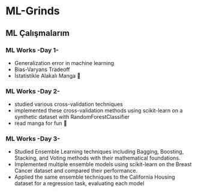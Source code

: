 # ML-Grinds
## ML Çalışmalarım
### ML Works -Day 1-
* Generalization error in machine learning
* Bias-Varyans Tradeoff
* İstatistikle Alakalı Manga 🥸

### ML Works -Day 2-
* studied various cross-validation techniques
* implemented these cross-validation methods using scikit-learn on a synthetic dataset with RandomForestClassifier
* read manga for fun 🥸

### ML Works -Day 3-
* Studied Ensemble Learning techniques including Bagging, Boosting, Stacking, and Voting methods with their mathematical foundations.
* Implemented multiple ensemble models using scikit-learn on the Breast Cancer dataset and compared their performance.
* Applied the same ensemble techniques to the California Housing dataset for a regression task, evaluating each model 

